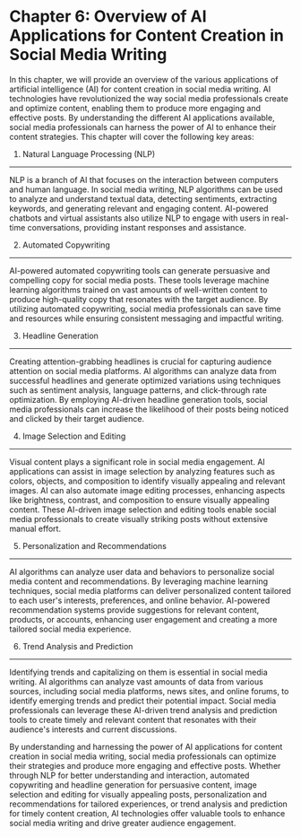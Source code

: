 Chapter 6: Overview of AI Applications for Content Creation in Social Media Writing
===================================================================================

In this chapter, we will provide an overview of the various applications of artificial intelligence (AI) for content creation in social media writing. AI technologies have revolutionized the way social media professionals create and optimize content, enabling them to produce more engaging and effective posts. By understanding the different AI applications available, social media professionals can harness the power of AI to enhance their content strategies. This chapter will cover the following key areas:

1. Natural Language Processing (NLP)
------------------------------------

NLP is a branch of AI that focuses on the interaction between computers and human language. In social media writing, NLP algorithms can be used to analyze and understand textual data, detecting sentiments, extracting keywords, and generating relevant and engaging content. AI-powered chatbots and virtual assistants also utilize NLP to engage with users in real-time conversations, providing instant responses and assistance.

2. Automated Copywriting
------------------------

AI-powered automated copywriting tools can generate persuasive and compelling copy for social media posts. These tools leverage machine learning algorithms trained on vast amounts of well-written content to produce high-quality copy that resonates with the target audience. By utilizing automated copywriting, social media professionals can save time and resources while ensuring consistent messaging and impactful writing.

3. Headline Generation
----------------------

Creating attention-grabbing headlines is crucial for capturing audience attention on social media platforms. AI algorithms can analyze data from successful headlines and generate optimized variations using techniques such as sentiment analysis, language patterns, and click-through rate optimization. By employing AI-driven headline generation tools, social media professionals can increase the likelihood of their posts being noticed and clicked by their target audience.

4. Image Selection and Editing
------------------------------

Visual content plays a significant role in social media engagement. AI applications can assist in image selection by analyzing features such as colors, objects, and composition to identify visually appealing and relevant images. AI can also automate image editing processes, enhancing aspects like brightness, contrast, and composition to ensure visually appealing content. These AI-driven image selection and editing tools enable social media professionals to create visually striking posts without extensive manual effort.

5. Personalization and Recommendations
--------------------------------------

AI algorithms can analyze user data and behaviors to personalize social media content and recommendations. By leveraging machine learning techniques, social media platforms can deliver personalized content tailored to each user's interests, preferences, and online behavior. AI-powered recommendation systems provide suggestions for relevant content, products, or accounts, enhancing user engagement and creating a more tailored social media experience.

6. Trend Analysis and Prediction
--------------------------------

Identifying trends and capitalizing on them is essential in social media writing. AI algorithms can analyze vast amounts of data from various sources, including social media platforms, news sites, and online forums, to identify emerging trends and predict their potential impact. Social media professionals can leverage these AI-driven trend analysis and prediction tools to create timely and relevant content that resonates with their audience's interests and current discussions.

By understanding and harnessing the power of AI applications for content creation in social media writing, social media professionals can optimize their strategies and produce more engaging and effective posts. Whether through NLP for better understanding and interaction, automated copywriting and headline generation for persuasive content, image selection and editing for visually appealing posts, personalization and recommendations for tailored experiences, or trend analysis and prediction for timely content creation, AI technologies offer valuable tools to enhance social media writing and drive greater audience engagement.
